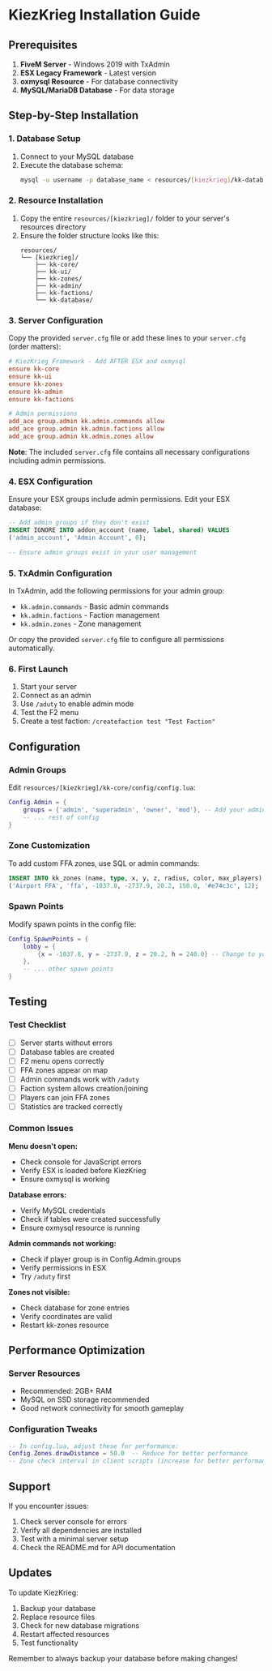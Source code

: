 # KiezKrieg Installation Guide

## Prerequisites

1. **FiveM Server** - Windows 2019 with TxAdmin
2. **ESX Legacy Framework** - Latest version
3. **oxmysql Resource** - For database connectivity
4. **MySQL/MariaDB Database** - For data storage

## Step-by-Step Installation

### 1. Database Setup

1. Connect to your MySQL database
2. Execute the database schema:
   ```bash
   mysql -u username -p database_name < resources/[kiezkrieg]/kk-database/kiezkrieg_database.sql
   ```

### 2. Resource Installation

1. Copy the entire `resources/[kiezkrieg]/` folder to your server's resources directory
2. Ensure the folder structure looks like this:
   ```
   resources/
   └── [kiezkrieg]/
       ├── kk-core/
       ├── kk-ui/
       ├── kk-zones/
       ├── kk-admin/
       ├── kk-factions/
       └── kk-database/
   ```

### 3. Server Configuration

Copy the provided `server.cfg` file or add these lines to your `server.cfg` (order matters):
```cfg
# KiezKrieg Framework - Add AFTER ESX and oxmysql
ensure kk-core
ensure kk-ui
ensure kk-zones
ensure kk-admin
ensure kk-factions

# Admin permissions
add_ace group.admin kk.admin.commands allow
add_ace group.admin kk.admin.factions allow
add_ace group.admin kk.admin.zones allow
```

**Note**: The included `server.cfg` file contains all necessary configurations including admin permissions.

### 4. ESX Configuration

Ensure your ESX groups include admin permissions. Edit your ESX database:
```sql
-- Add admin groups if they don't exist
INSERT IGNORE INTO addon_account (name, label, shared) VALUES 
('admin_account', 'Admin Account', 0);

-- Ensure admin groups exist in your user management
```

### 5. TxAdmin Configuration

In TxAdmin, add the following permissions for your admin group:
- `kk.admin.commands` - Basic admin commands
- `kk.admin.factions` - Faction management
- `kk.admin.zones` - Zone management

Or copy the provided `server.cfg` file to configure all permissions automatically.

### 6. First Launch

1. Start your server
2. Connect as an admin
3. Use `/aduty` to enable admin mode
4. Test the F2 menu
5. Create a test faction: `/createfaction test "Test Faction"`

## Configuration

### Admin Groups
Edit `resources/[kiezkrieg]/kk-core/config/config.lua`:
```lua
Config.Admin = {
    groups = {'admin', 'superadmin', 'owner', 'mod'}, -- Add your admin groups here
    -- ... rest of config
}
```

### Zone Customization
To add custom FFA zones, use SQL or admin commands:
```sql
INSERT INTO kk_zones (name, type, x, y, z, radius, color, max_players) VALUES
('Airport FFA', 'ffa', -1037.8, -2737.9, 20.2, 150.0, '#e74c3c', 12);
```

### Spawn Points
Modify spawn points in the config file:
```lua
Config.SpawnPoints = {
    lobby = {
        {x = -1037.8, y = -2737.9, z = 20.2, h = 240.0} -- Change to your lobby location
    },
    -- ... other spawn points
}
```

## Testing

### Test Checklist
- [ ] Server starts without errors
- [ ] Database tables are created
- [ ] F2 menu opens correctly
- [ ] FFA zones appear on map
- [ ] Admin commands work with `/aduty`
- [ ] Faction system allows creation/joining
- [ ] Players can join FFA zones
- [ ] Statistics are tracked correctly

### Common Issues

**Menu doesn't open:**
- Check console for JavaScript errors
- Verify ESX is loaded before KiezKrieg
- Ensure oxmysql is working

**Database errors:**
- Verify MySQL credentials
- Check if tables were created successfully
- Ensure oxmysql resource is running

**Admin commands not working:**
- Check if player group is in Config.Admin.groups
- Verify permissions in ESX
- Try `/aduty` first

**Zones not visible:**
- Check database for zone entries
- Verify coordinates are valid
- Restart kk-zones resource

## Performance Optimization

### Server Resources
- Recommended: 2GB+ RAM
- MySQL on SSD storage recommended
- Good network connectivity for smooth gameplay

### Configuration Tweaks
```lua
-- In config.lua, adjust these for performance:
Config.Zones.drawDistance = 50.0  -- Reduce for better performance
-- Zone check interval in client scripts (increase for better performance)
```

## Support

If you encounter issues:
1. Check server console for errors
2. Verify all dependencies are installed
3. Test with a minimal server setup
4. Check the README.md for API documentation

## Updates

To update KiezKrieg:
1. Backup your database
2. Replace resource files
3. Check for new database migrations
4. Restart affected resources
5. Test functionality

Remember to always backup your database before making changes!